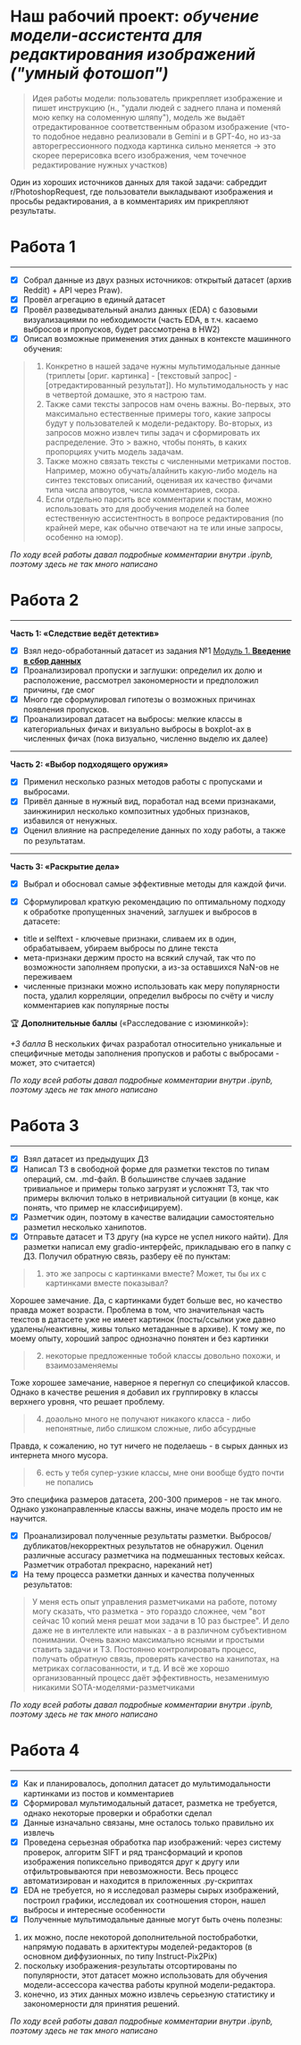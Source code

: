 # Наш рабочий проект: *обучение модели-ассистента для редактирования изображений ("умный фотошоп")*

> Идея работы модели: пользователь прикрепляет изображение и пишет инструкцию (н., "удали людей с заднего плана и поменяй мою кепку на соломенную шляпу"), модель же выдаёт отредактированное соответственным образом изображение
(что-то подобное недавно реализовали в Gemini и в GPT-4o, но из-за авторегрессионного подхода картинка сильно меняется -> это скорее перерисовка всего изображения, чем точечное редактирование нужных участков)

Один из хороших источников данных для такой задачи: сабреддит r/PhotoshopRequest, где пользователи выкладывают изображения и просьбы редактирования, а в комментариях им прикрепляют результаты.

# Работа 1
---

- [x]  Собрал данные из двух разных источников: открытый датасет (архив Reddit) + API через Praw).
- [x]  Провёл агрегацию в единый датасет
- [x]  Провёл разведывательный анализ данных (EDA) с базовыми визуализациями по небходимости (часть EDA, в т.ч. касаемо выбросов и пропусков, будет рассмотрена в HW2)
- [x]  Описал возможные применения этих данных в контексте машинного обучения:

> 1. Конкретно в нашей задаче нужны мультимодальные данные (триплеты [ориг. картинка] - [текстовый запрос] - [отредактированный результат]). Но мультимодальность у нас в четвертой домашке, это я настрою там.
> 2. Также сами тексты запросов нам очень важны. Во-первых, это максимально естественные примеры того, какие запросы будут у пользователей к модели-редактору. Во-вторых, из запросов можно извлеч типы задач и сформировать их распределение. Это > важно, чтобы понять, в каких пропорциях учить модель задачам.
> 3. Также можно связать тексты с численными метриками постов. Например, можно обучать/алайнить какую-либо модель на синтез текстовых описаний, оценивая их качество фичами типа числа апвоутов, числа комментариев, скора.
> 4. Если отдельно парсить все комментарии к постам, можно использовать это для дообучения моделей на более естественную ассистентность в вопросе редактирования (по крайней мере, как обычно отвечают на те или иные запросы, особенно на юмор).

*По ходу всей работы давал подробные комментарии внутри .ipynb, поэтому здесь не так много написано*


# Работа 2
---


**Часть 1: «Следствие ведёт детектив»**

- [x]  Взял недо-обработанный датасет из задания №1 [Модуль 1. **Введение в сбор данных**](https://www.notion.so/341985de290d4c1280ba3856ac98925f?pvs=21)
- [x]  Проанализировал пропуски и заглушки: определил их долю и расположение, рассмотрел закономерности и предположил причины, где смог
- [x]  Много где сформулировал гипотезы о возможных причинах появления пропусков.
- [x]  Проанализировал датасет на выбросы: мелкие классы в категориальных фичах и визуально выбросы в boxplot-ах в численных фичах (пока визуально, численно выделю их далее)

---

**Часть 2: «Выбор подходящего оружия»**

- [x]  Применил несколько разных методов работы с пропусками и выбросами.
- [x]  Привёл данные в нужный вид, поработал над всеми признаками, заинжинирил несколько композитных удобных признаков, избавился от ненужных.
- [x]  Оценил влияние на распределение данных по ходу работы, а также по результатам.

---

**Часть 3: «Раскрытие дела»**

- [x]  Выбрал и обосновал самые эффективные методы для каждой фичи.
- [x]  Сформулировал краткую рекомендацию по оптимальному подходу к обработке пропущенных значений, заглушек и выбросов в датасете:


- title и selftext - ключевые признаки, сливаем их в один, обрабатываем, убираем выбросы по длине текста
- мета-признаки держим просто на всякий случай, так что по возможности заполняем пропуски, а из-за оставшихся NaN-ов не переживаем
- численные признаки можно использовать как меру популярности поста, удалил корреляции, определил выбросы по счёту и числу комментариев как популярные посты

🏆 **Дополнительные баллы** («Расследование с изюминкой»):

*+3 балла* В нескольких фичах разработал относительно уникальные и специфичные методы заполнения пропусков и работы с выбросами -  может, это считается)

*По ходу всей работы давал подробные комментарии внутри .ipynb, поэтому здесь не так много написано*

# Работа 3
---

- [x]  Взял датасет из предыдущих ДЗ
- [x]  Написал ТЗ в свободной форме для разметки текстов по типам операций, см. .md-файл. В большинстве случаев задание тривиальное и примеры только загрузят и усложнят ТЗ, так что примеры включил только в нетривиальной ситуации (в конце, как понять, что пример не классифицируем).
- [x]  Разметчик один, поэтому в качестве валидации самостоятельно разметил несколько ханипотов.
- [x]  Отправьте датасет и ТЗ другу (на курсе не успел никого найти). Для разметки написал ему gradio-интерфейс, прикладываю его в папку с ДЗ. Получил обратную связь, разберу её по пунктам:

> 1. это же запросы с картинками вместе? Может, ты бы их с картинками вместе показывал?

Хорошее замечание. Да, с картинками будет больше вес, но качество правда может возрасти. Проблема в том, что значительная часть текстов в датасете уже не имеет картинок (посты/ссылки уже давно удалены/неактивны, живы только метаданные в архиве).  К тому же, по моему опыту, хороший запрос однозначно понятен и без картинки

> 2. некоторые предложенные тобой классы довольно похожи, и взаимозаменяемы

Тоже хорошее замечание, наверное я перегнул со спецификой классов. Однако в качестве решения я добавил их группировку в классы верхнего уровня, что решает проблему.

> 4. доаольно много не получают никакого  класса - либо непонятные, либо слишком сложные, либо абсурдные

Правда, к сожалению, но тут ничего не поделаешь - в сырых данных из интернета много мусора.

> 6. есть у тебя супер-узкие классы, мне они вообще будто почти не попались

Это специфика размеров датасета, 200-300 примеров - не так много. Однако узконаправленные классы важны, иначе модель просто им не научится.


- [x]  Проанализировал полученные результаты разметки. Выбросов/дубликатов/некорректных результатов не обнаружил. Оценил различные accuracy разметчика на подмешанных тестовых кейсах. Разметчик отработал прекрасно, нареканий нет)
- [x]  На тему процесса разметки данных и качества полученных результатов:
> У меня есть опыт управления разметчиками на работе, потому могу сказать, что разметка - это гораздо сложнее, чем "вот сейчас 10 копий меня решат мои задачи в 10 раз быстрее". И дело даже не в интеллекте или навыках - а в различном субъективном понимании. Очень важно максимально ясными и простыми ставить задачи и ТЗ. Постоянно контролировать процесс, получать обратную связь, проверять качество на ханипотах, на метриках согласованности, и т.д.
> И всё же хорошо организованный процесс даёт эффективность, незаменимую никакими SOTA-моделями-разметчиками

*По ходу всей работы давал подробные комментарии внутри .ipynb, поэтому здесь не так много написано*

# Работа 4
---

- [x]  Как и планировалось, дополнил датасет до мультимодальности картинками из постов и комментариев
- [x]  Сформировал мультимодальный датасет, разметка не требуется, однако некоторые проверки и обработки сделал
- [x]  Данные изначально связаны, мне осталось только правильно их извлечь
- [x]  Проведена серьезная обработка пар изображений: через систему проверок, алгоритм SIFT и ряд трансформаций и кропов изображения попиксельно приводятся друг к другу или отфильтровываются при невозможности. Весь процесс автоматизирован и находится в приложенных .py-скриптах
- [x]  EDA не требуется, но я исследовал размеры сырых изображений, построил графики, исследовал их соотношения сторон, нашел выбросы и интересные особенности
- [x]  Полученные мультимодальные данные могут быть очень полезны:
1. их можно, после некоторой дополнительной постобработки, напрямую подавать в архитектуры моделей-редакторов (в основном диффузионных, по типу Instruct-Pix2Pix)
2. поскольку изображения-результаты отсортированы по популярности, этот датасет можно использовать для обучения модели-ассессора качества работы крупной модели-редактора.
3. конечно, из этих данных можно извлечь серьезную статистику и закономерности для принятия решений.

*По ходу всей работы давал подробные комментарии внутри .ipynb, поэтому здесь не так много написано*
